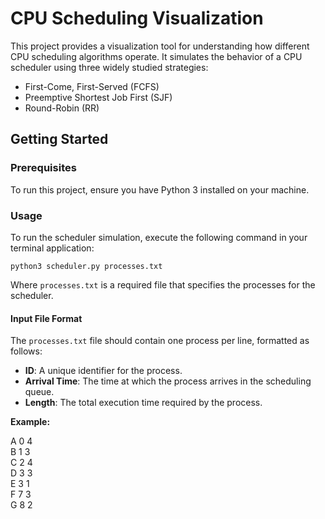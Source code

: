 # CPU Scheduling Visualization

This project provides a visualization tool for understanding how different CPU scheduling algorithms operate. It simulates the behavior of a CPU scheduler using three widely studied strategies:
- First-Come, First-Served (FCFS)
- Preemptive Shortest Job First (SJF)
- Round-Robin (RR)


## Getting Started

### Prerequisites
To run this project, ensure you have Python 3 installed on your machine. 

### Usage
To run the scheduler simulation, execute the following command in your terminal application:

```python3 scheduler.py processes.txt```

Where `processes.txt` is a required file that specifies the processes for the scheduler. 

#### Input File Format

The `processes.txt` file should contain one process per line, formatted as follows:

- **ID**: A unique identifier for the process.
- **Arrival Time**: The time at which the process arrives in the scheduling queue.
- **Length**: The total execution time required by the process.

**Example:**

A 0 4 \
B 1 3 \
C 2 4 \
D 3 3 \
E 3 1 \
F 7 3 \
G 8 2







